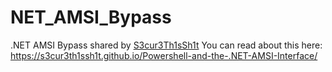 # NET_AMSI_Bypass
.NET AMSI Bypass shared by [S3cur3Th1sSh1t](https://github.com/S3cur3Th1sSh1t)
You can read about this here:
https://s3cur3th1ssh1t.github.io/Powershell-and-the-.NET-AMSI-Interface/
